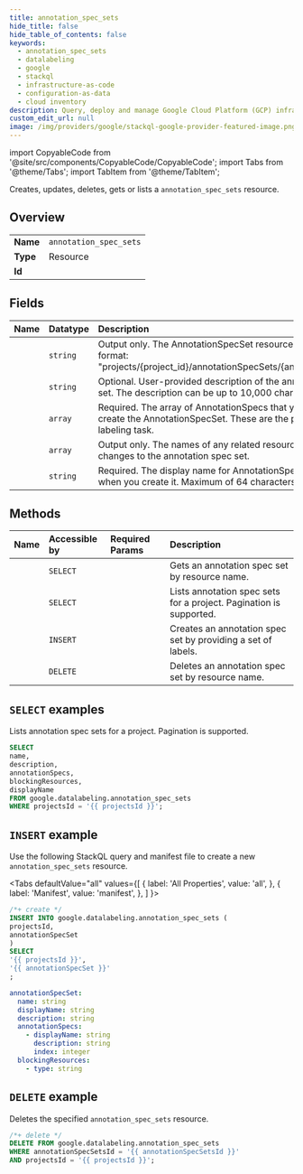 ```yaml
---
title: annotation_spec_sets
hide_title: false
hide_table_of_contents: false
keywords:
  - annotation_spec_sets
  - datalabeling
  - google
  - stackql
  - infrastructure-as-code
  - configuration-as-data
  - cloud inventory
description: Query, deploy and manage Google Cloud Platform (GCP) infrastructure and resources using SQL
custom_edit_url: null
image: /img/providers/google/stackql-google-provider-featured-image.png
---
```


import CopyableCode from '@site/src/components/CopyableCode/CopyableCode';
import Tabs from '@theme/Tabs';
import TabItem from '@theme/TabItem';

Creates, updates, deletes, gets or lists a <code>annotation_spec_sets</code> resource.

## Overview
<table><tbody>
<tr><td><b>Name</b></td><td><code>annotation_spec_sets</code></td></tr>
<tr><td><b>Type</b></td><td>Resource</td></tr>
<tr><td><b>Id</b></td><td><CopyableCode code="google.datalabeling.annotation_spec_sets" /></td></tr>
</tbody></table>

## Fields
| Name | Datatype | Description |
|:-----|:---------|:------------|
| <CopyableCode code="name" /> | `string` | Output only. The AnnotationSpecSet resource name in the following format: "projects/{project_id}/annotationSpecSets/{annotation_spec_set_id}" |
| <CopyableCode code="description" /> | `string` | Optional. User-provided description of the annotation specification set. The description can be up to 10,000 characters long. |
| <CopyableCode code="annotationSpecs" /> | `array` | Required. The array of AnnotationSpecs that you define when you create the AnnotationSpecSet. These are the possible labels for the labeling task. |
| <CopyableCode code="blockingResources" /> | `array` | Output only. The names of any related resources that are blocking changes to the annotation spec set. |
| <CopyableCode code="displayName" /> | `string` | Required. The display name for AnnotationSpecSet that you define when you create it. Maximum of 64 characters. |

## Methods
| Name | Accessible by | Required Params | Description |
|:-----|:--------------|:----------------|:------------|
| <CopyableCode code="projects_annotation_spec_sets_get" /> | `SELECT` | <CopyableCode code="annotationSpecSetsId, projectsId" /> | Gets an annotation spec set by resource name. |
| <CopyableCode code="projects_annotation_spec_sets_list" /> | `SELECT` | <CopyableCode code="projectsId" /> | Lists annotation spec sets for a project. Pagination is supported. |
| <CopyableCode code="projects_annotation_spec_sets_create" /> | `INSERT` | <CopyableCode code="projectsId" /> | Creates an annotation spec set by providing a set of labels. |
| <CopyableCode code="projects_annotation_spec_sets_delete" /> | `DELETE` | <CopyableCode code="annotationSpecSetsId, projectsId" /> | Deletes an annotation spec set by resource name. |

## `SELECT` examples

Lists annotation spec sets for a project. Pagination is supported.

```sql
SELECT
name,
description,
annotationSpecs,
blockingResources,
displayName
FROM google.datalabeling.annotation_spec_sets
WHERE projectsId = '{{ projectsId }}'; 
```

## `INSERT` example

Use the following StackQL query and manifest file to create a new <code>annotation_spec_sets</code> resource.

<Tabs
    defaultValue="all"
    values={[
        { label: 'All Properties', value: 'all', },
        { label: 'Manifest', value: 'manifest', },
    ]
}>
<TabItem value="all">

```sql
/*+ create */
INSERT INTO google.datalabeling.annotation_spec_sets (
projectsId,
annotationSpecSet
)
SELECT 
'{{ projectsId }}',
'{{ annotationSpecSet }}'
;
```
</TabItem>
<TabItem value="manifest">

```yaml
annotationSpecSet:
  name: string
  displayName: string
  description: string
  annotationSpecs:
    - displayName: string
      description: string
      index: integer
  blockingResources:
    - type: string

```
</TabItem>
</Tabs>

## `DELETE` example

Deletes the specified <code>annotation_spec_sets</code> resource.

```sql
/*+ delete */
DELETE FROM google.datalabeling.annotation_spec_sets
WHERE annotationSpecSetsId = '{{ annotationSpecSetsId }}'
AND projectsId = '{{ projectsId }}';
```
